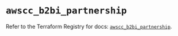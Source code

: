 # `awscc_b2bi_partnership`

Refer to the Terraform Registry for docs: [`awscc_b2bi_partnership`](https://registry.terraform.io/providers/hashicorp/awscc/0.70.0/docs/resources/b2bi_partnership).
